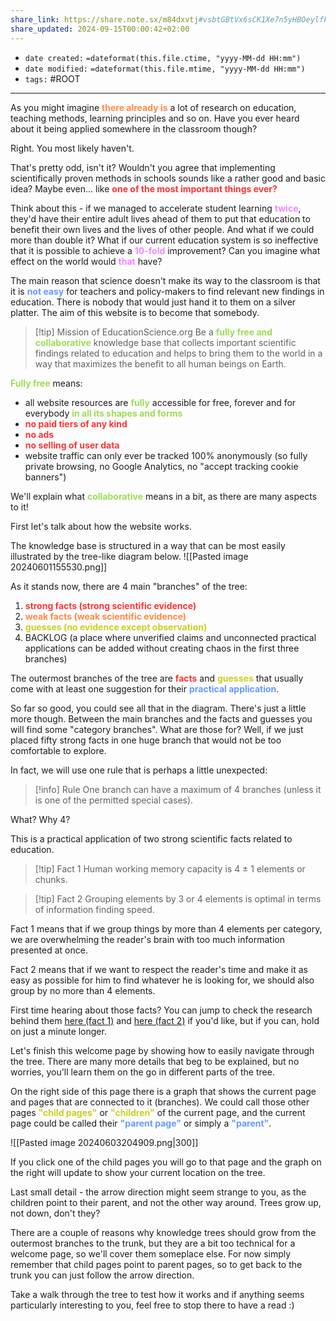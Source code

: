 ```yaml
---
share_link: https://share.note.sx/m84dxvtj#vsbtGBtVx6sCK1Xe7n5yHBOeylfkSxCppDnLO8udKrA
share_updated: 2024-09-15T00:00:42+02:00
---
```

- `date created:` `=dateformat(this.file.ctime, "yyyy-MM-dd HH:mm")`
- `date modified:` `=dateformat(this.file.mtime, "yyyy-MM-dd HH:mm")`
- `tags:` #ROOT

***

As you might imagine <span style="color: #F84;"><b>there already is</b></span> a lot of research on education, teaching methods, learning principles and so on. Have you ever heard about it being applied somewhere in the classroom though?

Right. You most likely haven't.

That's pretty odd, isn't it? Wouldn't you agree that implementing scientifically proven methods in schools sounds like a rather good and basic idea? Maybe even... like <span style="color: #F33;"><b>one of the most important things ever?</b></span>

Think about this - if we managed to accelerate student learning <span style="color: #E8F;"><b>twice</b></span>, they'd have their entire adult lives ahead of them to put that education to benefit their own lives and the lives of other people. And what if we could more than double it? What if our current education system is so ineffective that it is possible to achieve a <span style="color: #E8F;"><b>10-fold</b></span> improvement? Can you imagine what effect on the world would <span style="color: #E8F;"><b>that</b></span> have?

The main reason that science doesn't make its way to the classroom is that it is <span style="color: #69F;"><b>not easy</b></span> for teachers and policy-makers to find relevant new findings in education. There is nobody that would just hand it to them on a silver platter. The aim of this website is to become that somebody.

> [!tip] Mission of EducationScience.org
> Be a <span style="color: #9D5;"><b>fully free and collaborative</b></span> knowledge base that collects important scientific findings related to education and helps to bring them to the world in a way that maximizes the benefit to all human beings on Earth.

<span style="color: #9D5;"><b>Fully free</b></span> means:
- all website resources are <span style="color: #9D5;"><b>fully</b></span> accessible for free, forever and for everybody <span style="color: #9D5;"><b>in all its shapes and forms</b></span>
- <span style="color: #F33;"><b>no paid tiers of any kind</b></span>
- <span style="color: #F33;"><b>no ads</b></span>
- <span style="color: #F33;"><b>no selling of user data</b></span>
- website traffic can only ever be tracked 100% anonymously (so fully private browsing, no Google Analytics, no "accept tracking cookie banners")

We'll explain what <span style="color: #9D5;"><b>collaborative</b></span> means in a bit, as there are many aspects to it!

First let's talk about how the website works.

The knowledge base is structured in a way that can be most easily illustrated by the tree-like diagram below.
![[Pasted image 20240601155530.png]]

As it stands now, there are 4 main "branches" of the tree:
1. <span style="color: #F33;"><b>strong facts (strong scientific evidence)</b></span>
2. <span style="color: #F84;"><b>weak facts (weak scientific evidence)</b></span>
3. <span style="color: #CC2;"><b>guesses (no evidence except observation)</b></span>
4. BACKLOG (a place where unverified claims and unconnected practical applications can be added without creating chaos in the first three branches)

The outermost branches of the tree are <span style="color: #F33;"><b>facts</b></span> and <span style="color: #CC2;"><b>guesses</b></span> that usually come with at least one suggestion for their <span style="color: #69F;"><b>practical application</b></span>.

So far so good, you could see all that in the diagram. There's just a little more though. Between the main branches and the facts and guesses you will find some "category branches". What are those for? Well, if we just placed fifty strong facts in one huge branch that would not be too comfortable to explore.

In fact, we will use one rule that is perhaps a little unexpected:

> [!info] Rule
> One branch can have a maximum of 4 branches (unless it is one of the permitted special cases).

What? Why 4?

This is a practical application of two strong scientific facts related to education.

> [!tip] Fact 1
> Human working memory capacity is 4 ± 1 elements or chunks.

> [!tip] Fact 2
> Grouping elements by 3 or 4 elements is optimal in terms of information finding speed.

Fact 1 means that if we group things by more than 4 elements per category, we are overwhelming the reader's brain with too much information presented at once.

Fact 2 means that if we want to respect the reader's time and make it as easy as possible for him to find whatever he is looking for, we should also group by no more than 4 elements.

First time hearing about those facts? You can jump to check the research behind them [here (fact 1)]() and [here (fact 2)]() if you'd like, but if you can, hold on just a minute longer.

Let's finish this welcome page by showing how to easily navigate through the tree. There are many more details that beg to be explained, but no worries, you'll learn them on the go in different parts of the tree.

On the right side of this page there is a graph that shows the current page and pages that are connected to it (branches). We could call those other pages <span style="color: #CC2;"><b>"child pages"</b></span> or <span style="color: #CC2;"><b>"children"</b></span> of the current page, and the current page could be called their <span style="color: #69F;"><b>"parent page"</b></span> or simply a <span style="color: #69F;"><b>"parent"</b></span>.

![[Pasted image 20240603204909.png|300]]

If you click one of the child pages you will go to that page and the graph on the right will update to show your current location on the tree.

Last small detail - the arrow direction might seem strange to you, as the children point to their parent, and not the other way around. Trees grow up, not down, don't they?

There are a couple of reasons why knowledge trees should grow from the outermost branches to the trunk, but they are a bit too technical for a welcome page, so we'll cover them someplace else. For now simply remember that child pages point to parent pages, so to get back to the trunk you can just follow the arrow direction.

Take a walk through the tree to test how it works and if anything seems particularly interesting to you, feel free to stop there to have a read :)